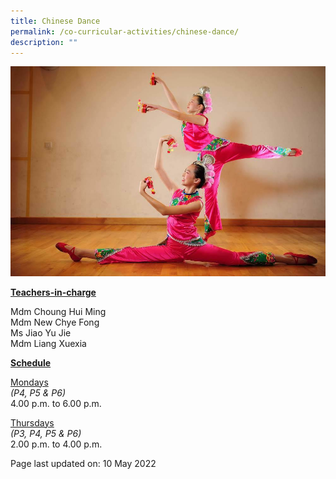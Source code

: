 ```yaml
---
title: Chinese Dance
permalink: /co-curricular-activities/chinese-dance/
description: ""
---
```

<img src="/images/cd.jpeg">
<p><u><strong>Teachers-in-charge</strong></u></p>
<p>Mdm Choung Hui Ming<br />Mdm New Chye Fong<br />Ms Jiao Yu Jie<br />Mdm Liang Xuexia</p>
<p><u><strong>Schedule</strong></u></p>
<p><u>Mondays</u><br /><em>(P4, P5 &amp; P6)</em><br />4.00 p.m. to 6.00 p.m.</p>
<p><u>Thursdays</u><br /><em>(P3, P4, P5 &amp; P6)</em><br />2.00 p.m. to 4.00 p.m.</p>

<p>Page last updated on: 10 May 2022</p>